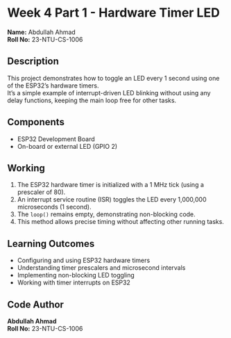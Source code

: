 # Week 4 Part 1 - Hardware Timer LED

**Name:** Abdullah Ahmad  
**Roll No:** 23-NTU-CS-1006  

## Description
This project demonstrates how to toggle an LED every 1 second using one of the ESP32’s hardware timers.  
It’s a simple example of interrupt-driven LED blinking without using any delay functions, keeping the main loop free for other tasks.

## Components
- ESP32 Development Board  
- On-board or external LED (GPIO 2)

## Working
1. The ESP32 hardware timer is initialized with a 1 MHz tick (using a prescaler of 80).  
2. An interrupt service routine (ISR) toggles the LED every 1,000,000 microseconds (1 second).  
3. The `loop()` remains empty, demonstrating non-blocking code.  
4. This method allows precise timing without affecting other running tasks.

## Learning Outcomes
- Configuring and using ESP32 hardware timers  
- Understanding timer prescalers and microsecond intervals  
- Implementing non-blocking LED toggling  
- Working with timer interrupts on ESP32

## Code Author
**Abdullah Ahmad**  
**Roll No:** 23-NTU-CS-1006
